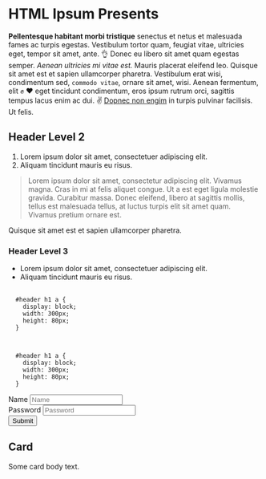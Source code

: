 <h1>HTML Ipsum Presents</h1>

<p>
  <strong>Pellentesque habitant morbi tristique</strong> senectus et netus et
  malesuada fames ac turpis egestas. Vestibulum tortor quam, feugiat vitae,
  ultricies eget, tempor sit amet, ante. 👌 Donec eu libero sit amet quam
  egestas semper. <em>Aenean ultricies mi vitae est.</em> Mauris placerat
  eleifend leo. Quisque sit amet est et sapien ullamcorper pharetra.
  Vestibulum erat wisi, condimentum sed, <code>commodo vitae</code>, ornare
  sit amet, wisi. Aenean fermentum, elit ✊ ❤️ eget tincidunt condimentum,
  eros <span class="green2">ipsum rutrum orci, sagittis tempus</span> lacus
  enim ac dui. ✌ <a href="#">Dopnec non engim</a> in turpis pulvinar
  facilisis. Ut felis.
</p>

<h2>Header Level 2</h2>

<ol>
  <li>Lorem ipsum dolor sit amet, consectetuer adipiscing elit.</li>
  <li>Aliquam tincidunt mauris eu risus.</li>
</ol>

<blockquote>
  <p>
    Lorem ipsum dolor sit amet, consectetur adipiscing elit. Vivamus magna.
    Cras in mi at felis aliquet congue. Ut a est eget ligula molestie gravida.
    Curabitur massa. Donec eleifend, libero at sagittis mollis, tellus est
    malesuada tellus, at luctus turpis elit sit amet quam. Vivamus pretium
    ornare est.
  </p>
</blockquote>

<p class="tr ns-tl">Quisque sit amet est et sapien ullamcorper pharetra.</p>

<h3>Header Level 3</h3>

<ul>
  <li>Lorem ipsum dolor sit amet, consectetuer adipiscing elit.</li>
  <li>Aliquam tincidunt mauris eu risus.</li>
</ul>

<pre>
  <code>
  #header h1 a {
    display: block;
    width: 300px;
    height: 80px;
  }
  </code>
</pre>

<pre><code>
  #header h1 a {
    display: block;
    width: 300px;
    height: 80px;
  }
</code></pre>

<form class="mb4" action="#">
  <div class="mb3">
    <label class="label" for="name">Name</label>
    <input id="name" type="text" class="input" placeholder="Name" />
  </div>
  <div class="mb3">
    <label class="label" for="password">Password</label>
    <input
      id="password"
      type="password"
      class="input"
      placeholder="Password"
    />
  </div>
  <button class="button">Submit</button>
</form>

<div class="card mv4">
  <div class="card-body">
    <h2 class="mt1">Card</h2>
    <p>Some card body text.</p>
  </div>
</div>
